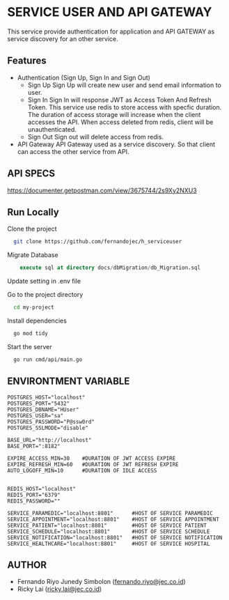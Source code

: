 
# SERVICE USER AND API GATEWAY

This service provide authentication for application and API GATEWAY as service discovery for an other service.
## Features

- Authentication (Sign Up, Sign In and Sign Out)
    - Sign Up
    Sign Up will create new user and send email information to user. 
    - Sign In
    Sign In will response JWT as Access Token And Refresh Token.
    This service use redis to store access with specfic duration. The duration of access storage will increase when the client accesses the API. When access deleted from redis, client will be unauthenticated.
    - Sign Out
    Sign out will delete access from redis. 
- API Gateway
API Gateway used as a service discovery. So that client can access the other service from API.

## API SPECS

https://documenter.getpostman.com/view/3675744/2s9Xy2NXU3

## Run Locally

Clone the project

```bash
  git clone https://github.com/fernandojec/h_serviceuser
```

Migrate Database

```sql
    execute sql at directory docs/dbMigration/db_Migration.sql
```

Update setting in .env file


Go to the project directory

```bash
  cd my-project
```

Install dependencies

```bash
  go mod tidy
```

Start the server

```bash
  go run cmd/api/main.go
```

## ENVIRONTMENT VARIABLE

```env
POSTGRES_HOST="localhost"
POSTGRES_PORT="5432"
POSTGRES_DBNAME="HUser"
POSTGRES_USER="sa"
POSTGRES_PASSWORD="P@ssw0rd"
POSTGRES_SSLMODE="disable"

BASE_URL="http://localhost"
BASE_PORT=":8182"

EXPIRE_ACCESS_MIN=30    #DURATION OF JWT ACCESS EXPIRE
EXPIRE_REFRESH_MIN=60   #DURATION OF JWT REFRESH EXPIRE
AUTO_LOGOFF_MIN=10      #DURATION OF IDLE ACCESS


REDIS_HOST="localhost"
REDIS_PORT="6379"
REDIS_PASSWORD=""

SERVICE_PARAMEDIC="localhost:8801"      #HOST OF SERVICE PARAMEDIC
SERVICE_APPOINTMENT="localhost:8801"    #HOST OF SERVICE APPOINTMENT
SERVICE_PATIENT="localhost:8801"        #HOST OF SERVICE PATIENT
SERVICE_SCHEDULE="localhost:8801"       #HOST OF SERVICE SCHEDULE
SERVICE_NOTIFICATION="localhost:8801"   #HOST OF SERVICE NOTIFICATION
SERVICE_HEALTHCARE="localhost:8801"     #HOST OF SERVICE HOSPITAL
```

## AUTHOR
- Fernando Riyo Junedy Simbolon (fernando.riyo@jec.co.id)
- Ricky Lai (ricky.lai@jec.co.id)